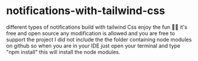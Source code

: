 # notifications-with-tailwind-css
different types of notifications build with tailwind Css enjoy the fun 🙂🙂
it's free and open source any modification is allowed and you are free to support the project 
I did not include the the folder containing node modules on github so when you are in your IDE
just open your terminal and type "npm install" this will install the node modules.
